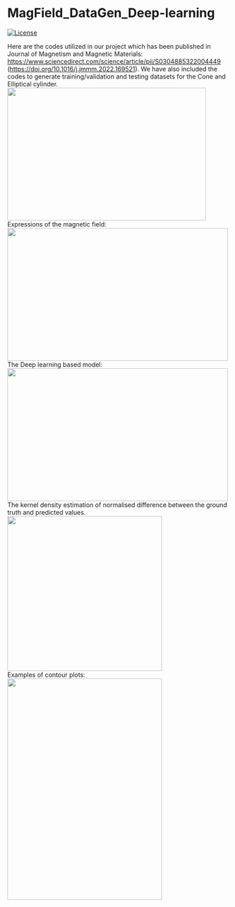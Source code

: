 # MagField_DataGen_Deep-learning

[![License](https://img.shields.io/badge/License-Apache%202.0-blue.svg)](https://opensource.org/licenses/Apache-2.0)

Here are the codes utilized in our project which has been published in Journal of Magnetism and Magnetic Materials: https://www.sciencedirect.com/science/article/pii/S0304885322004449
(https://doi.org/10.1016/j.jmmm.2022.169521).
We have also included the codes to generate training/validation and testing datasets for the Cone and Elliptical cylinder.
<img align="left" src="https://user-images.githubusercontent.com/60877890/170803498-eee8b4a6-fe5b-4a22-adc9-f3e76db178ad.png" width="450" height="300">
<br clear="left"/>
Expressions of the magnetic field:
<br clear="left"/>
<img align="left" src="https://user-images.githubusercontent.com/60877890/173536047-1c5ac4f0-0373-4cf6-b2aa-f800232fe14e.jpg" width="500" height="300">
<br clear="left"/>
The Deep learning based model:
<br clear="left"/>
<img align="left" src="https://user-images.githubusercontent.com/60877890/170803515-b7c537bb-57fd-405d-8817-ab6909fbc2c3.png" width="500" height="300">
<br clear="left"/>
The kernel density estimation of normalised difference between the ground truth and predicted values.
<br clear="left"/>
<img align="left" src="https://user-images.githubusercontent.com/60877890/170803539-4b659d28-ae7b-44c0-92b3-151674527953.png" width="350" height="350">
<br clear="left"/>
Examples of contour plots:
<br clear="left"/>
<img align="left" src="https://user-images.githubusercontent.com/60877890/173540153-d1671bad-6512-4465-b1c8-d9d22d9920bc.jpg" width="350" height="500">


